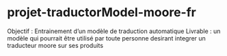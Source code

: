 # projet-traductorModel-moore-fr
Objectif : Entrainement d’un modèle de traduction automatique Livrable : un modèle qui pourrait être utilisé par toute personne desirant integrer un traducteur moore sur ses produits
